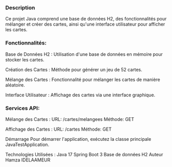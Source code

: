 ### Description
Ce projet Java comprend une base de données H2, des fonctionnalités pour mélanger et créer des cartes, ainsi qu'une interface utilisateur pour afficher les cartes.

### Fonctionnalités:

Base de Données H2 : Utilisation d'une base de données en mémoire pour stocker les cartes.

Création des Cartes : Méthode pour générer un jeu de 52 cartes.

Mélange des Cartes : Fonctionnalité pour mélanger les cartes de manière aléatoire.

Interface Utilisateur : Affichage des cartes via une interface graphique.

### Services API:


Mélange des Cartes :
URL: /cartes/melangees
Méthode: GET

Affichage des Cartes :
URL: /cartes
Méthode: GET

Démarrage
Pour démarrer l'application, exécutez la classe principale JavaTestApplication.

Technologies Utilisées : 
Java 17
Spring Boot 3
Base de données H2
Auteur
Hamza IDELAAMEUR 